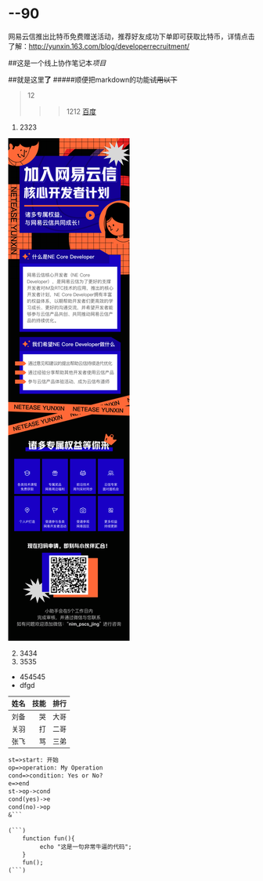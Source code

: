 # --90

网易云信推出比特币免费赠送活动，推荐好友成功下单即可获取比特币，详情点击了解：http://yunxin.163.com/blog/developerrecruitment/





##这是一个线上协作笔记本*项目*

##就是这里**了**
#####顺便把markdown的功能~~试用以下~~

>12
>>>1212
[百度](https//:www.baidu.com)
1. 2323   

![main](https://github.com/zhaoxudong90/--90/blob/main/%E5%BC%80%E5%8F%91%E8%80%85%E6%8B%9B%E5%8B%9F%E9%95%BF%E6%B5%B7%E6%8A%A5.png)

2. 3434
3. 3535
- 454545
- dfgd

姓名|技能|排行
-:|-:|-:
刘备|哭|大哥
关羽|打|二哥
张飞|骂|三弟

```flow
st=>start: 开始
op=>operation: My Operation
cond=>condition: Yes or No?
e=>end
st->op->cond
cond(yes)->e
cond(no)->op
&```

(```)
    function fun(){
         echo "这是一句非常牛逼的代码";
    }
    fun();
(```)

